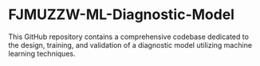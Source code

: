 # FJMUZZW-ML-Diagnostic-Model
This GitHub repository contains a comprehensive codebase dedicated to the design, training, and validation of a diagnostic model utilizing machine learning techniques.
